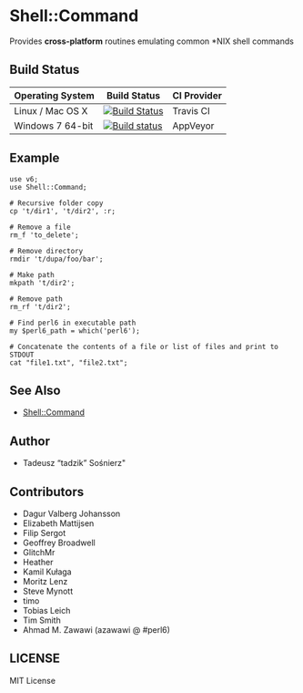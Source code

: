# Shell::Command

Provides **cross-platform** routines emulating common \*NIX shell commands

## Build Status

| Operating System  |   Build Status  | CI Provider |
| ----------------- | --------------- | ----------- |
| Linux / Mac OS X  | [![Build Status](https://travis-ci.org/tadzik/Shell-Command.svg?branch=master)](https://travis-ci.org/tadzik/Shell-Command)  | Travis CI |
| Windows 7 64-bit  | [![Build status](https://ci.appveyor.com/api/projects/status/github/tadzik/Shell-Command?svg=true)](https://ci.appveyor.com/project/tadzik/Shell-Command/branch/master)  | AppVeyor |

## Example

```Perl6
use v6;
use Shell::Command;

# Recursive folder copy
cp 't/dir1', 't/dir2', :r;

# Remove a file
rm_f 'to_delete';

# Remove directory
rmdir 't/dupa/foo/bar';

# Make path
mkpath 't/dir2';

# Remove path
rm_rf 't/dir2';

# Find perl6 in executable path
my $perl6_path = which('perl6');

# Concatenate the contents of a file or list of files and print to STDOUT
cat "file1.txt", "file2.txt";
```
## See Also
- [Shell::Command](https://metacpan.org/pod/Shell::Command)

## Author

- Tadeusz “tadzik” Sośnierz"

## Contributors
- Dagur Valberg Johansson
- Elizabeth Mattijsen
- Filip Sergot
- Geoffrey Broadwell
- GlitchMr
- Heather
- Kamil Kułaga
- Moritz Lenz
- Steve Mynott
- timo
- Tobias Leich
- Tim Smith
- Ahmad M. Zawawi (azawawi @ #perl6)

## LICENSE

MIT License
